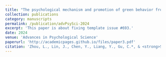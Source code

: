 ```yaml
---
title: "The psychological mechanism and promotion of green behavior from the perspective of uncertainty intertemporal decision-making"
collection: publications
category: manuscripts
permalink: /publication/advPsySci-2024
excerpt: 'This paper is about fixing template issue #693.'
date: 2024
venue: 'Advances in Psychological Science'
paperurl: 'http://academicpages.github.io/files/paper3.pdf'
citation: 'Zhou, L., Lin, J., Chen, Y., Liang, Y., Gu, C.*, & <strong>Sun, Q.*</strong>. (2024). The psychological mechanism and promotion of green behavior from the perspective of uncertainty intertemporal decision-making. <I>Advances in Psychological Science</I>, 32(7), 1048-1056. [[Paper]]https://doi.org/10.3724/SP.J.1042.2024.01048'
---
```



